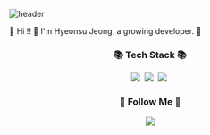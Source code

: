 ![header](https://capsule-render.vercel.app/api?type=Slice&c&color=FAED7D&text=%20Hi!%20I'm%20Hyeonsu&fontColor=FFFFFF%20%20&height=200&fontSize=100)

<p>👋 Hi !! 👋
I'm Hyeonsu Jeong, a growing developer. 🌱
</p>

<h3 align="center">📚 Tech Stack 📚</h3>
<p align="center">
  <img src="https://img.shields.io/badge/Java-007396?style=flat-square&logo=Java&logoColor=white"/></a>&nbsp
  <img src="https://img.shields.io/badge/Javascript-ffb13b?style=flat-square&logo=javascript&logoColor=white"/></a>&nbsp 
  <img src="https://img.shields.io/badge/Mysql-E6B91E?style=flat-square&logo=MySql&logoColor=white"/></a>&nbsp 
</p>

<h3 align="center">🌈 Follow Me 🌈</h3>
<p align="center">
  <a href="mailto:jeonghyeonsu3331@gmail.com"><img src="https://img.shields.io/badge/Gmail-d14836?style=flat-square&logo=Gmail&logoColor=white&link=jeonghyeonsu3331@gmail.com"/></a>
</p>
